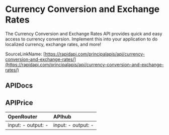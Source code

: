 # Currency Conversion and Exchange Rates

The Currency Conversion and Exchange Rates API provides quick and easy access to currency conversion. Implement this into your application to do localized currency, exchange rates, and more!   

SourceLinkName: [https://rapidapi.com/principalapis/api/currency-conversion-and-exchange-rates/](https://rapidapi.com/principalapis/api/currency-conversion-and-exchange-rates/)

## APIDocs



## APIPrice

| OpenRouter | APIhub |
|:---|:---|
| input: - output: - | input: - output: - |
